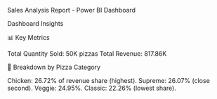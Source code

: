 Sales Analysis Report - Power BI Dashboard

Dashboard Insights

📊 Key Metrics

Total Quantity Sold: 50K pizzas
Total Revenue: 817.86K

🍕 Breakdown by Pizza Category

Chicken: 26.72% of revenue share (highest).
Supreme: 26.07% (close second).
Veggie: 24.95%.
Classic: 22.26% (lowest share).
